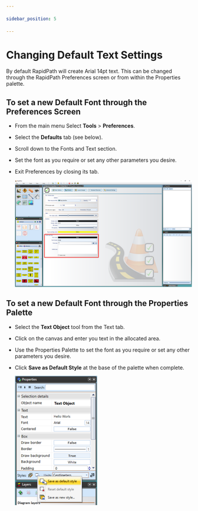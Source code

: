 ```yaml
---

sidebar_position: 5

---
```

# Changing Default Text Settings

By default RapidPath will create Arial 14pt text. This can be changed through the RapidPath Preferences screen or from within the Properties palette.

## To set a new Default Font through the Preferences Screen

- From the main menu Select **Tools** > **Preferences**.
- Select the **Defaults** tab (see below).
- Scroll down to the Fonts and Text section.
- Set the font as you require or set any other parameters you desire.
- Exit Preferences by closing its tab.

    ![Font_Default_Preferences](./assets/Font_Default_Preferences.png)

## To set a new Default Font through the Properties Palette

- Select the **Text Object** tool from the Text tab.
- Click on the canvas and enter you text in the allocated area.
- Use the Properties Palette to set the font as you require or set any other parameters you desire.
- Click **Save as Default Style** at the base of the palette when complete.

    ![Saving_New_Default_Font_in_the_Properties_Palette](./assets/Saving_New_Default_Font_in_the_Properties_Palette.png)
